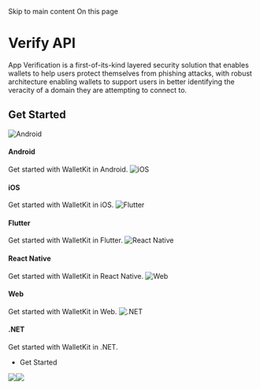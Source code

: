 Skip to main content
On this page
# Verify API
App Verification is a first-of-its-kind layered security solution that enables wallets to help users protect themselves from phishing attacks, with robust architecture enabling wallets to support users in better identifying the veracity of a domain they are attempting to connect to.
## Get Started​
![Android](https://docs.reown.com/walletkit/features/verify)
#### Android
Get started with WalletKit in Android.
![iOS](https://docs.reown.com/walletkit/features/verify)
#### iOS
Get started with WalletKit in iOS.
![Flutter](https://docs.reown.com/walletkit/features/verify)
#### Flutter
Get started with WalletKit in Flutter.
![React Native](https://docs.reown.com/walletkit/features/verify)
#### React Native
Get started with WalletKit in React Native.
![Web](https://docs.reown.com/walletkit/features/verify)
#### Web
Get started with WalletKit in Web.
![.NET](https://docs.reown.com/assets/home/dotnet.svg)
#### .NET
Get started with WalletKit in .NET.
  * Get Started


![](https://t.co/1/i/adsct?bci=4&dv=America%2FToronto%26en-US%26Google%20Inc.%26MacIntel%26255%261080%26600%266%2624%261080%26600%260%26na&eci=3&event=%7B%7D&event_id=5223788c-15b3-4d43-8c3f-a93ba3dbad9d&integration=gtm&p_id=Twitter&p_user_id=0&pl_id=a3b37245-9f0e-40c7-9ec5-1616320aa150&tw_document_href=https%3A%2F%2Fdocs.reown.com%2Fwalletkit%2Ffeatures%2Fverify&tw_iframe_status=0&txn_id=oo02q&type=javascript&version=2.3.31)![](https://analytics.twitter.com/1/i/adsct?bci=4&dv=America%2FToronto%26en-US%26Google%20Inc.%26MacIntel%26255%261080%26600%266%2624%261080%26600%260%26na&eci=3&event=%7B%7D&event_id=5223788c-15b3-4d43-8c3f-a93ba3dbad9d&integration=gtm&p_id=Twitter&p_user_id=0&pl_id=a3b37245-9f0e-40c7-9ec5-1616320aa150&tw_document_href=https%3A%2F%2Fdocs.reown.com%2Fwalletkit%2Ffeatures%2Fverify&tw_iframe_status=0&txn_id=oo02q&type=javascript&version=2.3.31)
